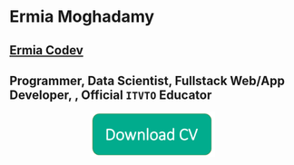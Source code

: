# Ermia Moghadamy
## <a href="https://ErmiaCodev.github.io">Ermia Codev</a>
## Programmer, Data Scientist, Fullstack Web/App Developer, , Official `ITVTO` Educator

<div align="center">
  <a href="resume.pdf" align="center">
    <img align="center" height="80" src="https://raw.githubusercontent.com/aerogluMU/aerogluMU/main/src/CV_Button_v5.png">
  </a>
</div>
